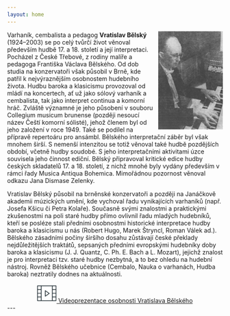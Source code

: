 ```yaml
---
layout: home
---
```

<!-- <div class="image-container">
    <img src="/assets/mzk.png" width="30%" height="30%">
</div>
--- -->
<img src="/assets/belsky.png" width="30%" height="30%" style="float: right; margin-left: 10px;">

<div class="ntext">
<p>
Varhaník, cembalista a pedagog <strong>Vratislav Bělský</strong> (1924–2003) se po celý tvůrčí život věnoval především hudbě 17. a 18. století a její interpretaci. Pocházel z České Třebové, z rodiny malíře a pedagoga Františka Václava Bělského. Od dob studia na konzervatoři však působil v Brně, kde patřil k nejvýraznějším osobnostem hudebního života. Hudbu baroka a klasicismu provozoval od mládí na koncertech, ať už jako sólový varhaník a cembalista, tak jako interpret continua a komorní hráč. Zvláště významné je jeho působení v souboru Collegium musicum brunense (později nesoucí název Čeští komorní sólisté), jehož členem byl od jeho založení v roce 1949. Také se podílel na přípravě repertoáru pro ansámbl. Bělského interpretační záběr byl však mnohem širší. S nemenší intenzitou se totiž věnoval také hudbě pozdějších období, včetně hudby soudobé. S jeho interpretačními aktivitami úzce souvisela jeho činnost ediční. Bělský připravoval kritické edice hudby českých skladatelů 17. a 18. století, z nichž mnohé byly vydány především v rámci řady Musica Antiqua Bohemica. Mimořádnou pozornost věnoval odkazu Jana Dismase Zelenky.
</p>
<p>
Vratislav Bělský působil na brněnské konzervatoři a později na Janáčkově akademii múzických umění, kde vychoval řadu vynikajících varhaníků (např. Josefa Kšicu či Petra Kolaře). Současně svými znalostmi a praktickými zkušenostmi na poli staré hudby přímo ovlivnil řadu mladých hudebníků, kteří se posléze stali předními osobnostmi historické interpretace hudby baroka a klasicismu u nás (Robert Hugo, Marek Štryncl, Roman Válek ad.). Bělského zásadními počiny širšího dosahu zůstávají české překlady nejdůležitějších traktátů, sepsaných předními evropskými hudebníky doby baroka a klasicismu (J. J. Quantz, C. Ph. E. Bach a L. Mozart), jejichž znalost je pro interpretaci tzv. staré hudby nezbytná, a to bez ohledu na hudební nástroj. Rovněž Bělského učebnice (Cembalo, Nauka o varhanách, Hudba baroka) neztratily dodnes na aktuálnosti.
</p>
</div>


<!-- [Videoprezentace osobnosti Vratislava Bělského](https://youtu.be/HYj7R0cWhTs){:target="https://youtu.be/
HYj7R0cWhTs"}

<button href="https://youtu.be/HYj7R0cWhTs" class="button">Videoprezentace osobnosti Vratislava Bělského</button>

<a href="https://youtu.be/HYj7R0cWhTs" target="_blank">Videoprezentace osobnosti Vratislava Bělského</a> -->

<div style="text-align: center;">
<a href="https://youtu.be/HYj7R0cWhTs" target="_blank">
<img src="/assets/video.png" alt="HTML tutorial" style="width:45px;height:auto;">
Videoprezentace osobnosti Vratislava Bělského
</a>
</div>
---